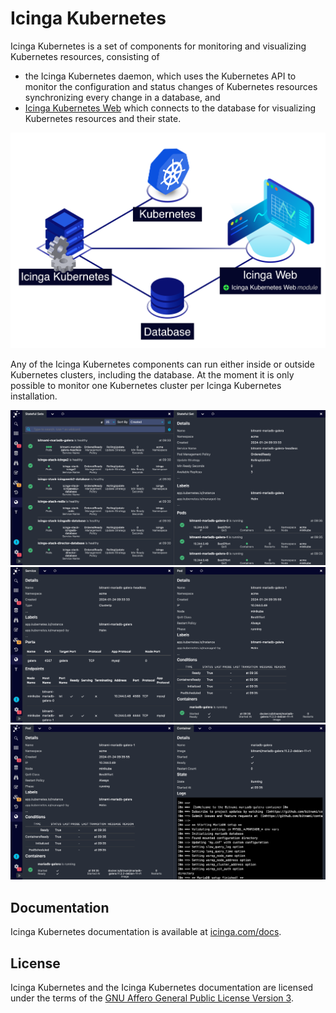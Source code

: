 # Icinga Kubernetes

Icinga Kubernetes is a set of components for monitoring and visualizing Kubernetes resources,
consisting of

* the Icinga Kubernetes daemon, which uses the Kubernetes API to monitor the configuration and
  status changes of Kubernetes resources synchronizing every change in a database, and
* [Icinga Kubernetes Web](https://github.com/Icinga/icinga-kubernetes-web)
  which connects to the database for visualizing Kubernetes resources and their state.

![Icinga Kubernetes Overview](doc/res/icinga-kubernetes-overview.png)

Any of the Icinga Kubernetes components can run either inside or outside Kubernetes clusters,
including the database.
At the moment it is only possible to monitor one Kubernetes cluster per Icinga Kubernetes installation.

![Icinga Kubernetes Web Stateful Set](doc/res/icinga-kubernetes-web-stateful-set.png)
![Icinga Kubernetes Web Service](doc/res/icinga-kubernetes-web-service.png)
![Icinga Kubernetes Web Pod](doc/res/icinga-kubernetes-web-pod.png)

## Documentation

Icinga Kubernetes documentation is available at [icinga.com/docs](https://icinga.com/docs/icinga-kubernetes).

## License

Icinga Kubernetes and the Icinga Kubernetes documentation are licensed under the terms of the
[GNU Affero General Public License Version 3](LICENSE).
